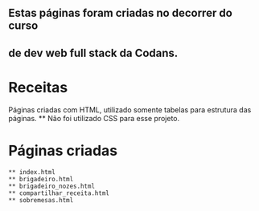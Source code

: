 ## Estas páginas foram criadas no decorrer do curso
## de dev web full stack da Codans.

# Receitas
Páginas criadas com HTML, utilizado somente tabelas para estrutura das páginas. 
** Não foi utilizado CSS para esse projeto.

# Páginas criadas
    ** index.html
    ** brigadeiro.html
    ** brigadeiro_nozes.html
    ** compartilhar_receita.html
    ** sobremesas.html

